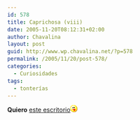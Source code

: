 ```yaml
---
id: 578
title: Caprichosa (viii)
date: 2005-11-20T08:12:31+02:00
author: Chavalina
layout: post
guid: http://www.wp.chavalina.net/?p=578
permalink: /2005/11/20/post-578/
categories:
  - Curiosidades
tags:
  - tonterías
---
```

**Quiero** <a href="http://www.nudonation.com/archivos/general/captura_de_mi_desktop.html" target="_blank">este escritorio</a>![emo](/imagenes/emoticonos/lengua.gif)